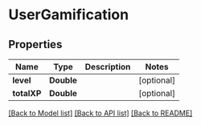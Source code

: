 # UserGamification

## Properties
Name | Type | Description | Notes
------------ | ------------- | ------------- | -------------
**level** | **Double** |  | [optional] 
**totalXP** | **Double** |  | [optional] 

[[Back to Model list]](../README.md#documentation-for-models) [[Back to API list]](../README.md#documentation-for-api-endpoints) [[Back to README]](../README.md)



